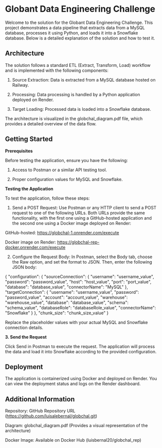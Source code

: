 <h1> Globant Data Engineering Challenge </h1>

Welcome to the solution for the Globant Data Engineering Challenge. This project demonstrates a data pipeline that extracts data from a MySQL database, processes it using Python, and loads it into a Snowflake database. Below is a detailed explanation of the solution and how to test it.

<h2>Architecture</h2>

The solution follows a standard ETL (Extract, Transform, Load) workflow and is implemented with the following components:

1. Source Extraction: Data is extracted from a MySQL database hosted on Railway.

2. Processing: Data processing is handled by a Python application deployed on Render.

3. Target Loading: Processed data is loaded into a Snowflake database.

The architecture is visualized in the globchal_diagram.pdf file, which provides a detailed overview of the data flow.

<h2>Getting Started</h2>

**Prerequisites**

Before testing the application, ensure you have the following:

1. Access to Postman or a similar API testing tool.

2. Proper configuration values for MySQL and Snowflake.

**Testing the Application**

To test the application, follow these steps:

1. Send a POST Request: Use Postman or any HTTP client to send a POST request to one of the following URLs. Both URLs provide the same functionality, with the first one using a GitHub-hosted application and the second one using a Docker image deployed on Render:

GitHub-hosted: https://globchal-1.onrender.com/execute

Docker image on Render: https://globchal-rep-docker.onrender.com/execute

2. Configure the Request Body: In Postman, select the Body tab, choose the Raw option, and set the format to JSON. Then, enter the following JSON body:

{
  "configuration": {
    "sourceConnection": {
      "username": "username_value",
      "password": "password_value",
      "host": "host_value",
      "port": "port_value",
      "database": "database_value",
      "connectorName": "MySQL"
    },
    "targetConnection": {
      "username": "username_value",
      "password": "password_value",
      "account": "account_value",
      "warehouse": "warehouse_value",
      "database": "database_value",
      "schema": "schema_value",
      "databaseRole": "databaseRole_value",
      "connectorName": "Snowflake"
    }
  },
  "chunk_size": "chunk_size_value"
}

Replace the placeholder values with your actual MySQL and Snowflake connection details.

**3. Send the Request**

Click Send in Postman to execute the request. The application will process the data and load it into Snowflake according to the provided configuration.

<h2>Deployment</h2>

The application is containerized using Docker and deployed on Render. You can view the deployment status and logs on the Render dashboard.

<h2>Additional Information</h2>

Repository: GitHub Repository URL (https://github.com/luisalebernal/globchal.git)

Diagram: globchal_diagram.pdf (Provides a visual representation of the architecture)

Docker Image: Available on Docker Hub (luisbernal20/globchal_rep)
